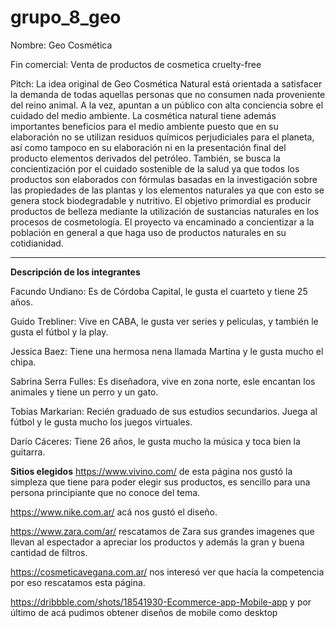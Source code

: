 # grupo_8_geo
Nombre: Geo Cosmética

Fin comercial: Venta de productos de cosmetica cruelty-free

Pitch: La idea original de Geo Cosmética Natural está orientada a satisfacer la demanda de todas aquellas personas que no consumen nada proveniente del reino animal. A la vez, apuntan a un público con alta conciencia sobre el cuidado del medio ambiente. La cosmética natural tiene además importantes beneficios para el medio ambiente puesto que en su elaboración no se utilizan residuos químicos perjudiciales para el planeta, así como tampoco en su elaboración ni en la presentación final del producto elementos derivados del petróleo.
También, se busca la concientización por el cuidado sostenible de la salud ya que todos los productos son elaborados con fórmulas basadas en la investigación sobre las propiedades de las plantas y los elementos naturales ya que con esto se genera stock biodegradable y nutritivo.
El objetivo primordial es producir productos de belleza mediante la utilización de sustancias naturales en los procesos de cosmetología. El proyecto va encaminado a concientizar a la población en general a que haga uso de productos naturales en su cotidianidad.

----------

**Descripción de los integrantes**

Facundo Undiano: Es de Córdoba Capital, le gusta el cuarteto y tiene 25 años.

Guido Trebliner: Vive en CABA, le gusta ver series y peliculas, y también le gusta el fútbol y la play.

Jessica Baez: Tiene una hermosa nena llamada Martina y le gusta mucho el chipa.

Sabrina Serra Fulles: Es diseñadora, vive en zona norte, esle encantan los animales y tiene un perro y un gato.

Tobias Markarian: Recién graduado de sus estudios secundarios. Juega al fútbol y le gusta mucho los juegos virtuales.

Darío Cáceres: Tiene 26 años, le gusta mucho la música y toca bien la guitarra.

**Sitios elegidos**
https://www.vivino.com/ de esta página nos gustó la simpleza que tiene para poder elegir sus productos, es sencillo para una persona principiante que no conoce del tema.

https://www.nike.com.ar/ acá nos gustó el diseño.

https://www.zara.com/ar/ rescatamos de Zara sus grandes imagenes que llevan al espectador a apreciar los productos y además la gran y buena cantidad de filtros.

https://cosmeticavegana.com.ar/ nos interesó ver que hacía la competencia por eso rescatamos esta página.

https://dribbble.com/shots/18541930-Ecommerce-app-Mobile-app y por último de acá pudimos obtener diseños de mobile como desktop
